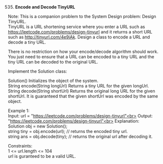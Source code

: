 535. **Encode and Decode TinyURL**

Note: This is a companion problem to the System Design problem: Design TinyURL.<br>
TinyURL is a URL shortening service where you enter a URL such as https://leetcode.com/problems/design-tinyurl and it returns a short URL such as http://tinyurl.com/4e9iAk. Design a class to encode a URL and decode a tiny URL.<br>

There is no restriction on how your encode/decode algorithm should work. You just need to ensure that a URL can be encoded to a tiny URL and the tiny URL can be decoded to the original URL.<br>

Implement the Solution class:<br>

Solution() Initializes the object of the system.<br>
String encode(String longUrl) Returns a tiny URL for the given longUrl.<br>
String decode(String shortUrl) Returns the original long URL for the given shortUrl. It is guaranteed that the given shortUrl was encoded by the same object.<br>


Example 1:<br>
Input: url = "https://leetcode.com/problems/design-tinyurl"<br>
Output: "https://leetcode.com/problems/design-tinyurl"<br>
Explanation:<br>
Solution obj = new Solution();<br>
string tiny = obj.encode(url); // returns the encoded tiny url.<br>
string ans = obj.decode(tiny); // returns the original url after decoding it.<br>
 

Constraints:<br>
1 <= url.length <= 104<br>
url is guranteed to be a valid URL.

